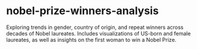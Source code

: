 # nobel-prize-winners-analysis
Exploring trends in gender, country of origin, and repeat winners across decades of Nobel laureates. Includes visualizations of US-born and female laureates, as well as insights on the first woman to win a Nobel Prize.
